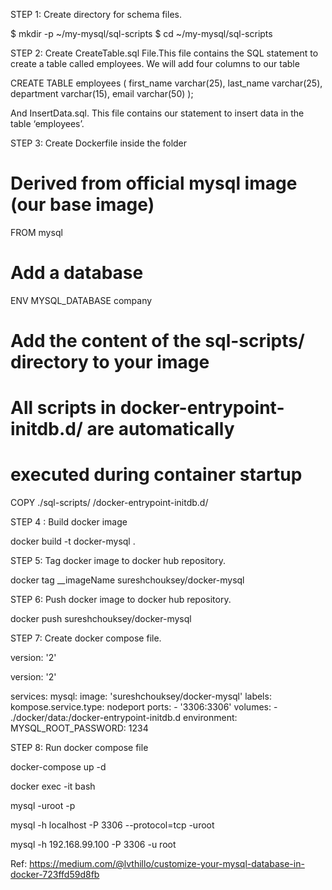 STEP 1: Create directory for schema files.

$ mkdir -p ~/my-mysql/sql-scripts
$ cd ~/my-mysql/sql-scripts

STEP 2: Create CreateTable.sql File.This file contains the SQL statement to create a table called employees. We will add four columns to our table

CREATE TABLE employees (
first_name varchar(25),
last_name  varchar(25),
department varchar(15),
email  varchar(50)
);

And InsertData.sql. This file contains our statement to insert data in the table ‘employees’.

STEP 3: Create Dockerfile inside the folder

# Derived from official mysql image (our base image)
FROM mysql
# Add a database
ENV MYSQL_DATABASE company
# Add the content of the sql-scripts/ directory to your image
# All scripts in docker-entrypoint-initdb.d/ are automatically
# executed during container startup
COPY ./sql-scripts/ /docker-entrypoint-initdb.d/

STEP 4 : Build docker image

docker build -t docker-mysql .

STEP 5: Tag docker image to docker hub repository.

docker tag __imageName sureshchouksey/docker-mysql

STEP 6: Push docker image to docker hub repository.

docker push sureshchouksey/docker-mysql

STEP 7: Create docker compose file.

version: '2'

version: '2'

services:
  mysql:
    image: 'sureshchouksey/docker-mysql'
    labels:
      kompose.service.type: nodeport
    ports:
      - '3306:3306'
    volumes:
    - ./docker/data:/docker-entrypoint-initdb.d
    environment:
        MYSQL_ROOT_PASSWORD: 1234
	

STEP 8: Run docker compose file

docker-compose up -d

docker exec -it <my-mysql-container name> bash

mysql -uroot -p

mysql -h localhost -P 3306 --protocol=tcp -uroot

mysql -h 192.168.99.100 -P 3306 -u root

Ref: https://medium.com/@lvthillo/customize-your-mysql-database-in-docker-723ffd59d8fb